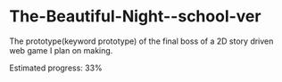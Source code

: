 # The-Beautiful-Night--school-ver
The prototype(keyword prototype) of 
the final boss of a 2D story 
driven web game I plan on making. 

Estimated progress: 33%
